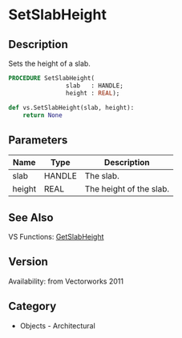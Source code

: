# SetSlabHeight

## Description
Sets the height of a slab.

```pascal
PROCEDURE SetSlabHeight(
				slab   : HANDLE;
				height : REAL);
```

```python
def vs.SetSlabHeight(slab, height):
    return None
```

## Parameters
|Name|Type|Description|
|---|---|---|
|slab|HANDLE|The slab.|
|height|REAL|The height of the slab.|

## See Also
VS Functions:
[GetSlabHeight](GetSlabHeight.md)

## Version
Availability: from Vectorworks 2011

## Category
* Objects - Architectural

